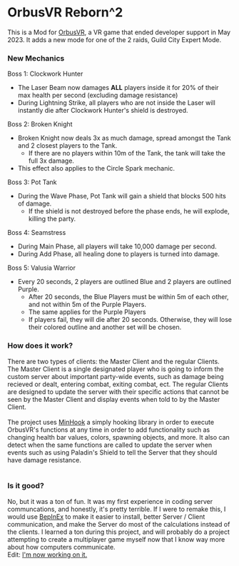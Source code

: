 # OrbusVR Reborn^2

This is a Mod for [OrbusVR](https://orbusvr.com/), a VR game that ended developer support in May 2023. It adds a new mode for one of the 2 raids, Guild City Expert Mode. 
</br>

### New Mechanics
Boss 1: Clockwork Hunter
- The Laser Beam now damages **ALL** players inside it for 20% of their max health per second (excluding damage resistance)
- During Lightning Strike, all players who are not inside the Laser will instantly die after Clockwork Hunter's shield is destroyed.

Boss 2: Broken Knight
- Broken Knight now deals 3x as much damage, spread amongst the Tank and 2 closest players to the Tank.
  - If there are no players within 10m of the Tank, the tank will take the full 3x damage.  
- This effect also applies to the Circle Spark mechanic.

Boss 3: Pot Tank
- During the Wave Phase, Pot Tank will gain a shield that blocks 500 hits of damage.  
  - If the shield is not destroyed before the phase ends, he will explode, killing the party.

Boss 4: Seamstress
- During Main Phase, all players will take 10,000 damage per second.  
- During Add Phase, all healing done to players is turned into damage.

Boss 5: Valusia Warrior
- Every 20 seconds, 2 players are outlined Blue and 2 players are outlined Purple.
  - After 20 seconds, the Blue Players must be within 5m of each other, and not within 5m of the Purple Players.
  - The same applies for the Purple Players
  - If players fail, they will die after 20 seconds. Otherwise, they will lose their colored outline and another set will be chosen.

### How does it work?
There are two types of clients: the Master Client and the regular Clients. The Master Client is a single designated player who is going to inform the custom server about important party-wide events, such as damage being recieved or dealt, entering combat, exiting combat, ect. The regular Clients are designed to update the server with their specific actions that cannot be seen by the Master Client and display events when told to by the Master Client.   
</br>
The project uses [MinHook](https://github.com/TsudaKageyu/minhook) a simply hooking library in order to execute OrbusVR's functions at any time in order to add functionality such as changing health bar values, colors, spawning objects, and more. It also can detect when the same functions are called to update the server when events such as using Paladin's Shield to tell the Server that they should have damage resistance.  
</br>

### Is it good?
No, but it was a ton of fun. It was my first experience in coding server communcations, and honestly, it's pretty terrible. If I were to remake this, I would use [BepInEx](https://github.com/BepInEx/BepInEx) to make it easier to install, better Server / Client communication, and make the Server do most of the calculations instead of the clients. I learned a ton during this project, and will probably do a project attempting to create a multiplayer game myself now that I know way more about how computers communicate.   
Edit: [I'm now working on it.](https://github.com/FourOfSpades4/MUD)
